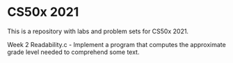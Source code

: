 # CS50x 2021

This is a repository with labs and problem sets for CS50x 2021.

Week 2
Readability.c - Implement a program that computes the approximate grade level needed to comprehend some text.

